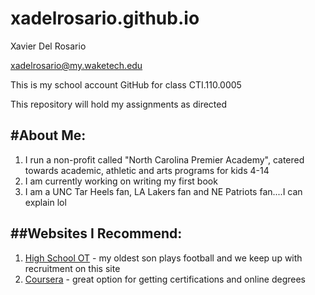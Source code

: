 # xadelrosario.github.io

Xavier Del Rosario

xadelrosario@my.waketech.edu

This is my school account GitHub for class CTI.110.0005

This repository will hold my assignments as directed

#About Me:
----
1. I run a non-profit called "North Carolina Premier Academy", catered towards academic, athletic and arts programs for kids 4-14
2. I am currently working on writing my first book
3. I am a UNC Tar Heels fan, LA Lakers fan and NE Patriots fan....I can explain lol

##Websites I Recommend:
-
1. [High School OT](https://www.highschoolot.com/football/) - my oldest son plays football and we keep up with recruitment on this site
2. [Coursera](https://www.coursera.org/) - great option for getting certifications and online degrees
